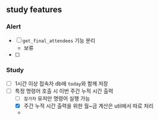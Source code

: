 ## study features

### Alert

- [ ] `get_final_attendees` 기능 분리
    - 보류
- [ ] 

### Study

- [ ] 1시간 이상 접속자 db에 `today`와 함께 저장
- [ ] 특정 명령어 호출 시 이번 주간 누적 시간 출력
    - [ ] `참가자` 유저만 명령어 실행 가능
    - [x] 주간 누적 시간 출력을 위한 월~금 계산은 util에서 따로 처리
    - 
